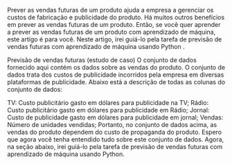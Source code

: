 Prever as vendas futuras de um produto ajuda a empresa a gerenciar os custos de fabricação e publicidade do produto. Há muitos outros benefícios em prever as vendas futuras de um produto. Então, se você quer aprender a prever as vendas futuras de um produto com aprendizado de máquina, este artigo é para você. Neste artigo, irei guiá-lo pela tarefa de previsão de vendas futuras com aprendizado de máquina usando Python .

Previsão de vendas futuras (estudo de caso)
O conjunto de dados fornecido aqui contém os dados sobre as vendas do produto. O conjunto de dados trata dos custos de publicidade incorridos pela empresa em diversas plataformas de publicidade. Abaixo está a descrição de todas as colunas do conjunto de dados:

TV:  Custo publicitário gasto em dólares para publicidade na TV;
Rádio:  Custo publicitário gasto em dólares para publicidade em Rádio;
Jornal:  Custo de publicidade gasto em dólares para publicidade em jornal;
Vendas:  Número de unidades vendidas;
Portanto, no conjunto de dados acima, as vendas do produto dependem do custo de propaganda do produto. Espero que agora você tenha entendido tudo sobre este conjunto de dados. Agora, na seção abaixo, irei guiá-lo pela tarefa de previsão de vendas futuras com aprendizado de máquina usando Python.
